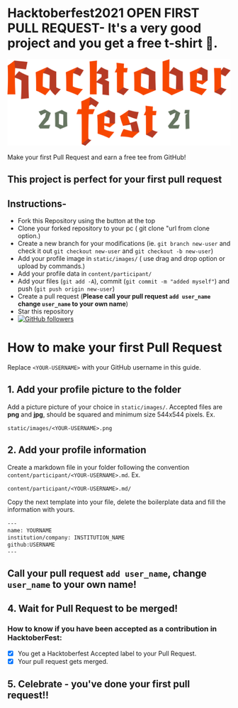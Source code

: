 # Hacktoberfest2021 OPEN FIRST PULL REQUEST- It's a very good project and you get a free t-shirt 👕.
<img src="static/logo.png" align-items=center />

Make your first Pull Request and earn a free tee from GitHub!

## This project is perfect for your first pull request

## Instructions-

- Fork this Repository using the button at the top
- Clone your forked repository to your pc ( git clone "url from clone option.)
- Create a new branch for your modifications (ie. `git branch new-user` and check it out `git checkout new-user` and `git checkout -b new-user`)
- Add your profile image in `static/images/` ( use drag and drop option or upload by commands.)
- Add your profile data in `content/participant/`
- Add your files (`git add -A`), commit (`git commit -m "added myself"`) and push (`git push origin new-user`)
- Create a pull request (**Please call your pull request `add user_name` change `user_name` to your own name**)
- Star this repository
- [![GitHub followers](https://img.shields.io/github/followers/iamdevvalecha.svg?label=Follow%20@iamdevvalecha&style=social)](https://github.com/iamdevvalecha/)


# How to make your first Pull Request

Replace `<YOUR-USERNAME>` with your GitHub username in this guide.

## 1. Add your profile picture to the folder

Add a picture picture of your choice in `static/images/`. Accepted files are **png** and **jpg**, should be squared and minimum size 544x544 pixels. Ex.

```
static/images/<YOUR-USERNAME>.png
```


## 2. Add your profile information

Create a markdown file in your folder following the convention `content/participant/<YOUR-USERNAME>.md`. Ex.

```
content/participant/<YOUR-USERNAME>.md/
```

Copy the next template into your file, delete the boilerplate data and fill the information with yours.

```
---
name: YOURNAME
institution/company: INSTITUTION_NAME
github:USERNAME
---
```

## Call your pull request `add user_name`, change `user_name` to your own name!

## 4. Wait for Pull Request to be merged!

### How to know if you have been accepted as a contribution in HacktoberFest:

- [x] You get a Hacktoberfest Accepted label to your Pull Request.
- [x] Your pull request gets merged. 

## 5. Celebrate - you've done your first pull request!!

